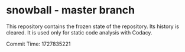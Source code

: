 # snowball - master branch

This repository contains the frozen state of the repository.
Its history is cleared. It is used only for static code
analysis with Codacy.

Commit Time: 1727835221